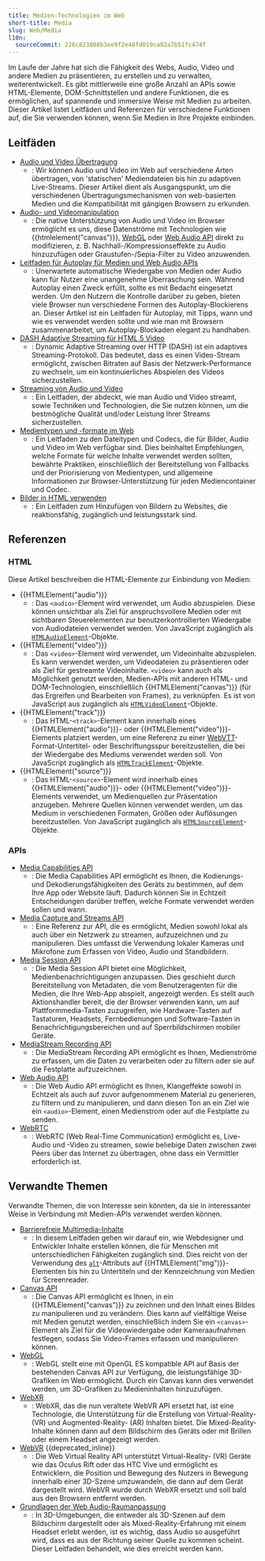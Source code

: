```yaml
---
title: Medien-Technologien im Web
short-title: Media
slug: Web/Media
l10n:
  sourceCommit: 226c823808b3ee9f2e48fd019ca92a7b51fc474f
---
```


Im Laufe der Jahre hat sich die Fähigkeit des Webs, Audio, Video und andere Medien zu präsentieren, zu erstellen und zu verwalten, weiterentwickelt. Es gibt mittlerweile eine große Anzahl an APIs sowie HTML-Elemente, DOM-Schnittstellen und andere Funktionen, die es ermöglichen, auf spannende und immersive Weise mit Medien zu arbeiten. Dieser Artikel listet Leitfäden und Referenzen für verschiedene Funktionen auf, die Sie verwenden können, wenn Sie Medien in Ihre Projekte einbinden.

## Leitfäden

- [Audio und Video Übertragung](/de/docs/Web/Media/Guides/Audio_and_video_delivery)
  - : Wir können Audio und Video im Web auf verschiedene Arten übertragen, von 'statischen' Mediendateien bis hin zu adaptiven Live-Streams. Dieser Artikel dient als Ausgangspunkt, um die verschiedenen Übertragungsmechanismen von web-basierten Medien und die Kompatibilität mit gängigen Browsern zu erkunden.
- [Audio- und Videomanipulation](/de/docs/Web/Media/Guides/Audio_and_video_manipulation)
  - : Die native Unterstützung von Audio und Video im Browser ermöglicht es uns, diese Datenströme mit Technologien wie {{htmlelement("canvas")}}, [WebGL](/de/docs/Web/API/WebGL_API) oder [Web Audio API](/de/docs/Web/API/Web_Audio_API) direkt zu modifizieren, z. B. Nachhall-/Kompressionseffekte zu Audio hinzuzufügen oder Graustufen-/Sepia-Filter zu Video anzuwenden.
- [Leitfaden für Autoplay für Medien und Web Audio APIs](/de/docs/Web/Media/Guides/Autoplay)
  - : Unerwartete automatische Wiedergabe von Medien oder Audio kann für Nutzer eine unangenehme Überraschung sein. Während Autoplay einen Zweck erfüllt, sollte es mit Bedacht eingesetzt werden. Um den Nutzern die Kontrolle darüber zu geben, bieten viele Browser nun verschiedene Formen des Autoplay-Blockierens an. Dieser Artikel ist ein Leitfaden für Autoplay, mit Tipps, wann und wie es verwendet werden sollte und wie man mit Browsern zusammenarbeitet, um Autoplay-Blockaden elegant zu handhaben.
- [DASH Adaptive Streaming für HTML 5 Video](/de/docs/Web/API/Media_Source_Extensions_API/DASH_Adaptive_Streaming)
  - : Dynamic Adaptive Streaming over HTTP (DASH) ist ein adaptives Streaming-Protokoll. Das bedeutet, dass es einen Video-Stream ermöglicht, zwischen Bitraten auf Basis der Netzwerk-Performance zu wechseln, um ein kontinuierliches Abspielen des Videos sicherzustellen.
- [Streaming von Audio und Video](/de/docs/Web/Media/Guides/Streaming)
  - : Ein Leitfaden, der abdeckt, wie man Audio und Video streamt, sowie Techniken und Technologien, die Sie nutzen können, um die bestmögliche Qualität und/oder Leistung Ihrer Streams sicherzustellen.
- [Medientypen und -formate im Web](/de/docs/Web/Media/Guides/Formats)
  - : Ein Leitfaden zu den Dateitypen und Codecs, die für Bilder, Audio und Video im Web verfügbar sind. Dies beinhaltet Empfehlungen, welche Formate für welche Inhalte verwendet werden sollten, bewährte Praktiken, einschließlich der Bereitstellung von Fallbacks und der Priorisierung von Medientypen, und allgemeine Informationen zur Browser-Unterstützung für jeden Mediencontainer und Codec.
- [Bilder in HTML verwenden](/de/docs/Web/Media/Guides/Images)
  - : Ein Leitfaden zum Hinzufügen von Bildern zu Websites, die reaktionsfähig, zugänglich und leistungsstark sind.

## Referenzen

### HTML

Diese Artikel beschreiben die HTML-Elemente zur Einbindung von Medien:

- {{HTMLElement("audio")}}
  - : Das `<audio>`-Element wird verwendet, um Audio abzuspielen. Diese können unsichtbar als Ziel für anspruchsvollere Medien oder mit sichtbaren Steuerelementen zur benutzerkontrollierten Wiedergabe von Audiodateien verwendet werden. Von JavaScript zugänglich als [`HTMLAudioElement`](/de/docs/Web/API/HTMLAudioElement)-Objekte.
- {{HTMLElement("video")}}
  - : Das `<video>`-Element wird verwendet, um Videoinhalte abzuspielen. Es kann verwendet werden, um Videodateien zu präsentieren oder als Ziel für gestreamte Videoinhalte. `<video>` kann auch als Möglichkeit genutzt werden, Medien-APIs mit anderen HTML- und DOM-Technologien, einschließlich {{HTMLElement("canvas")}} (für das Ergreifen und Bearbeiten von Frames), zu verknüpfen. Es ist von JavaScript aus zugänglich als [`HTMLVideoElement`](/de/docs/Web/API/HTMLVideoElement)-Objekte.
- {{HTMLElement("track")}}
  - : Das HTML-`<track>`-Element kann innerhalb eines {{HTMLElement("audio")}}- oder {{HTMLElement("video")}}-Elements platziert werden, um eine Referenz zu einer [WebVTT](/de/docs/Web/API/WebVTT_API)-Format-Untertitel- oder Beschriftungsspur bereitzustellen, die bei der Wiedergabe des Mediums verwendet werden soll. Von JavaScript zugänglich als [`HTMLTrackElement`](/de/docs/Web/API/HTMLTrackElement)-Objekte.
- {{HTMLElement("source")}}
  - : Das HTML-`<source>`-Element wird innerhalb eines {{HTMLElement("audio")}}- oder {{HTMLElement("video")}}-Elements verwendet, um Medienquellen zur Präsentation anzugeben. Mehrere Quellen können verwendet werden, um das Medium in verschiedenen Formaten, Größen oder Auflösungen bereitzustellen. Von JavaScript zugänglich als [`HTMLSourceElement`](/de/docs/Web/API/HTMLSourceElement)-Objekte.

### APIs

- [Media Capabilities API](/de/docs/Web/API/Media_Capabilities_API)
  - : Die Media Capabilities API ermöglicht es Ihnen, die Kodierungs- und Dekodierungsfähigkeiten des Geräts zu bestimmen, auf dem Ihre App oder Website läuft. Dadurch können Sie in Echtzeit Entscheidungen darüber treffen, welche Formate verwendet werden sollen und wann.
- [Media Capture and Streams API](/de/docs/Web/API/Media_Capture_and_Streams_API)
  - : Eine Referenz zur API, die es ermöglicht, Medien sowohl lokal als auch über ein Netzwerk zu streamen, aufzuzeichnen und zu manipulieren. Dies umfasst die Verwendung lokaler Kameras und Mikrofone zum Erfassen von Video, Audio und Standbildern.
- [Media Session API](/de/docs/Web/API/Media_Session_API)
  - : Die Media Session API bietet eine Möglichkeit, Medienbenachrichtigungen anzupassen. Dies geschieht durch Bereitstellung von Metadaten, die vom Benutzeragenten für die Medien, die Ihre Web-App abspielt, angezeigt werden. Es stellt auch Aktionshandler bereit, die der Browser verwenden kann, um auf Plattformmedia-Tasten zuzugreifen, wie Hardware-Tasten auf Tastaturen, Headsets, Fernbedienungen und Software-Tasten in Benachrichtigungsbereichen und auf Sperrbildschirmen mobiler Geräte.
- [MediaStream Recording API](/de/docs/Web/API/MediaStream_Recording_API)
  - : Die MediaStream Recording API ermöglicht es Ihnen, Medienströme zu erfassen, um die Daten zu verarbeiten oder zu filtern oder sie auf die Festplatte aufzuzeichnen.
- [Web Audio API](/de/docs/Web/API/Web_Audio_API)
  - : Die Web Audio API ermöglicht es Ihnen, Klangeffekte sowohl in Echtzeit als auch auf zuvor aufgenommenem Material zu generieren, zu filtern und zu manipulieren, und dann diesen Ton an ein Ziel wie ein `<audio>`-Element, einen Medienstrom oder auf die Festplatte zu senden.
- [WebRTC](/de/docs/Web/API/WebRTC_API)
  - : WebRTC (Web Real-Time Communication) ermöglicht es, Live-Audio und -Video zu streamen, sowie beliebige Daten zwischen zwei Peers über das Internet zu übertragen, ohne dass ein Vermittler erforderlich ist.

## Verwandte Themen

Verwandte Themen, die von Interesse sein könnten, da sie in interessanter Weise in Verbindung mit Medien-APIs verwendet werden können.

- [Barrierefreie Multimedia-Inhalte](/de/docs/Learn_web_development/Core/Accessibility/Multimedia)
  - : In diesem Leitfaden gehen wir darauf ein, wie Webdesigner und Entwickler Inhalte erstellen können, die für Menschen mit unterschiedlichen Fähigkeiten zugänglich sind. Dies reicht von der Verwendung des [`alt`](/de/docs/Web/HTML/Element/img#alt)-Attributs auf {{HTMLElement("img")}}-Elementen bis hin zu Untertiteln und der Kennzeichnung von Medien für Screenreader.
- [Canvas API](/de/docs/Web/API/Canvas_API)
  - : Die Canvas API ermöglicht es Ihnen, in ein {{HTMLElement("canvas")}} zu zeichnen und den Inhalt eines Bildes zu manipulieren und zu verändern. Dies kann auf vielfältige Weise mit Medien genutzt werden, einschließlich indem Sie ein `<canvas>`-Element als Ziel für die Videowiedergabe oder Kameraaufnahmen festlegen, sodass Sie Video-Frames erfassen und manipulieren können.
- [WebGL](/de/docs/Web/API/WebGL_API)
  - : WebGL stellt eine mit OpenGL ES kompatible API auf Basis der bestehenden Canvas API zur Verfügung, die leistungsfähige 3D-Grafiken im Web ermöglicht. Durch ein Canvas kann dies verwendet werden, um 3D-Grafiken zu Medieninhalten hinzuzufügen.
- [WebXR](/de/docs/Web/API/WebXR_Device_API)
  - : WebXR, das die nun veraltete WebVR API ersetzt hat, ist eine Technologie, die Unterstützung für die Erstellung von Virtual-Reality- (VR) und Augmented-Reality- (AR) Inhalten bietet. Die Mixed-Reality-Inhalte können dann auf dem Bildschirm des Geräts oder mit Brillen oder einem Headset angezeigt werden.
- [WebVR](/de/docs/Web/API/WebVR_API) {{deprecated_inline}}
  - : Die Web Virtual Reality API unterstützt Virtual-Reality- (VR) Geräte wie das Oculus Rift oder das HTC Vive und ermöglicht es Entwicklern, die Position und Bewegung des Nutzers in Bewegung innerhalb einer 3D-Szene umzuwandeln, die dann auf dem Gerät dargestellt wird. WebVR wurde durch WebXR ersetzt und soll bald aus den Browsern entfernt werden.
- [Grundlagen der Web Audio-Raumanpassung](/de/docs/Web/API/Web_Audio_API/Web_audio_spatialization_basics)
  - : In 3D-Umgebungen, die entweder als 3D-Szenen auf dem Bildschirm dargestellt oder als Mixed-Reality-Erfahrung mit einem Headset erlebt werden, ist es wichtig, dass Audio so ausgeführt wird, dass es aus der Richtung seiner Quelle zu kommen scheint. Dieser Leitfaden behandelt, wie dies erreicht werden kann.
